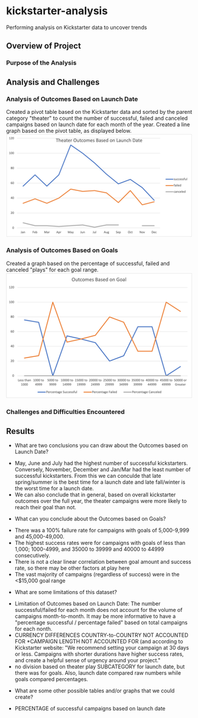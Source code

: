 # kickstarter-analysis
Performing analysis on Kickstarter data to uncover trends 
## Overview of Project 
### Purpose of the Analysis
## Analysis and Challenges
### Analysis of Outcomes Based on Launch Date
Created a pivot table based on the Kickstarter data and sorted by the parent category "theater" to count the number of successful, failed and canceled campaigns based on launch date for each month of the year. Created a line graph based on the pivot table, as displayed below. 
![Theater_Outcomes_vs_Launch](Resources/Theater_Outcomes_vs_Launch.png)
### Analysis of Outcomes Based on Goals 
Created a graph based on the percentage of successful, failed and canceled "plays" for each goal range. 
![Outcomes_vs_Goals](Resources/Outcomes_vs_Goals.png)
### Challenges and Difficulties Encountered
## Results 

- What are two conclusions you can draw about the Outcomes based on Launch Date?
* May, June and July had the highest number of successful kickstarters. Conversely, November, December and Jan/Mar had the least number of successful kickstarters. From this we can conculde that late spring/summer is the best time for a launch date and late fall/winter is the worst time for a launch date.
* We can also conclude that in general, based on overall kickstarter outcomes over the full year, the theater campaigns were more likely to reach their goal than not.  

- What can you conclude about the Outcomes based on Goals?
* There was a 100% failure rate for campaigns with goals of 5,000-9,999 and 45,000-49,000. 
* The highest success rates were for campaigns with goals of less than 1,000; 1000-4999, and 35000 to 39999 and 40000 to 44999 consecutively. 
* There is not a clear linear correlation between goal amount and success rate, so there may be other factors at play here 
* The vast majority of campaigns (regardless of success) were in the <$15,000 goal range 

- What are some limitations of this dataset?
* Limitation of Outcomes based on Launch Date: The number successful/failed for each month does not account for the volume of campaigns month-to-month. It may be more informative to have a "percentage successful / percentage failed" based on total campaigns for each nonth. 
* CURRENCY DIFFERENCES COUNTRY-to-COUNTRY NOT ACCOUNTED FOR 
*CAMPAIGN LENGTH NOT ACCOUNTED FOR (and according to Kickstarter website: "We recommend setting your campaign at 30 days or less. Campaigns with shorter durations have higher success rates, and create a helpful sense of urgency around your project."
* no division based on theater play SUBCATEGORY for launch date, but there was for goals. Also, launch date compared raw numbers while goals compared percentages. 

- What are some other possible tables and/or graphs that we could create?
* PERCENTAGE of successful campaigns based on launch date 
